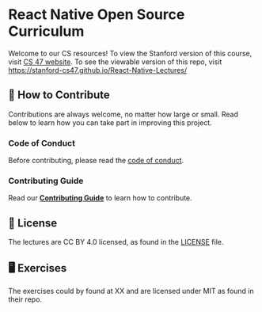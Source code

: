 # React Native Open Source Curriculum
Welcome to our CS resources!
To view the Stanford version of this course, visit [CS 47 website](http://cs47.stanford.edu/). To see the viewable version of this repo, visit https://stanford-cs47.github.io/React-Native-Lectures/

## 👏 How to Contribute

Contributions are always welcome, no matter how large or small. Read below to learn how you can take part in improving this project.

### Code of Conduct

Before contributing, please read the [code of conduct](CODE_OF_CONDUCT.md).


### Contributing Guide

Read our [**Contributing Guide**](CONTRIBUTING.md) to learn how to
contribute.

## 📄 License

The lectures are CC BY 4.0 licensed, as found in the [LICENSE](LICENSE) file.

## 🖥 Exercises

The exercises could by found at XX and are licensed under MIT as found in their repo.
